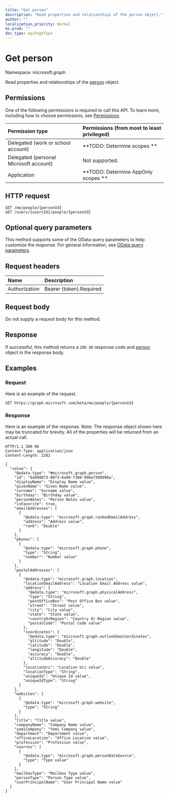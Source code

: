 ```yaml
---
title: "Get person"
description: "Read properties and relationships of the person object."
author: ""
localization_priority: Normal
ms.prod: ""
doc_type: apiPageType
---
```


# Get person

Namespace: microsoft.graph

Read properties and relationships of the [person](../resources/person.md) object.

## Permissions
One of the following permissions is required to call this API. To learn more, including how to choose permissions, see [Permissions](/concepts/permissions-reference.md).

|Permission type|Permissions (from most to least privileged)|
|:---|:---|
|Delegated (work or school account)|**TODO: Determine scopes **|
|Delegated (personal Microsoft account)|Not supported.|
|Application|**TODO: Determine AppOnly scopes **|

## HTTP request
<!-- {
  "blockType": "ignored"
}
-->
``` http
GET /me/people/{personId}
GET /users/{usersId}/people/{personId}
```

## Optional query parameters
This method supports some of the OData query parameters to help customize the response. For general information, see [OData query parameters](/graph/query-parameters).

## Request headers
|Name|Description|
|:---|:---|
|Authorization|Bearer {token}.Required|

## Request body
Do not supply a request body for this method.

## Response
If successful, this method returns a `200 OK` response code and [person](../resources/person.md) object in the response body.

## Examples

### Request
Here is an example of the request.
<!-- {
  "blockType": "request",
  "name": "get_person"
}
-->
``` http
GET https://graph.microsoft.com/beta/me/people/{personId}
```

### Response
Here is an example of the response. Note: The response object shown here may be truncated for brevity. All of the properties will be returned from an actual call.
<!-- {
  "blockType": "response",
  "truncated": true,
  "@odata.type": "microsoft.graph.person"
}
-->
``` http
HTTP/1.1 200 OK
Content-Type: application/json
Content-Length: 2282

{
  "value": {
    "@odata.type": "#microsoft.graph.person",
    "id": "6a998073-8073-6a99-7380-996a7380996a",
    "displayName": "Display Name value",
    "givenName": "Given Name value",
    "surname": "Surname value",
    "birthday": "Birthday value",
    "personNotes": "Person Notes value",
    "isFavorite": true,
    "emailAddresses": [
      {
        "@odata.type": "microsoft.graph.rankedEmailAddress",
        "address": "Address value",
        "rank": "Double"
      }
    ],
    "phones": [
      {
        "@odata.type": "microsoft.graph.phone",
        "type": "String",
        "number": "Number value"
      }
    ],
    "postalAddresses": [
      {
        "@odata.type": "microsoft.graph.location",
        "locationEmailAddress": "Location Email Address value",
        "address": {
          "@odata.type": "microsoft.graph.physicalAddress",
          "type": "String",
          "postOfficeBox": "Post Office Box value",
          "street": "Street value",
          "city": "City value",
          "state": "State value",
          "countryOrRegion": "Country Or Region value",
          "postalCode": "Postal Code value"
        },
        "coordinates": {
          "@odata.type": "microsoft.graph.outlookGeoCoordinates",
          "altitude": "Double",
          "latitude": "Double",
          "longitude": "Double",
          "accuracy": "Double",
          "altitudeAccuracy": "Double"
        },
        "locationUri": "Location Uri value",
        "locationType": "String",
        "uniqueId": "Unique Id value",
        "uniqueIdType": "String"
      }
    ],
    "websites": [
      {
        "@odata.type": "microsoft.graph.website",
        "type": "String"
      }
    ],
    "title": "Title value",
    "companyName": "Company Name value",
    "yomiCompany": "Yomi Company value",
    "department": "Department value",
    "officeLocation": "Office Location value",
    "profession": "Profession value",
    "sources": [
      {
        "@odata.type": "microsoft.graph.personDataSource",
        "type": "Type value"
      }
    ],
    "mailboxType": "Mailbox Type value",
    "personType": "Person Type value",
    "userPrincipalName": "User Principal Name value"
  }
}
```

